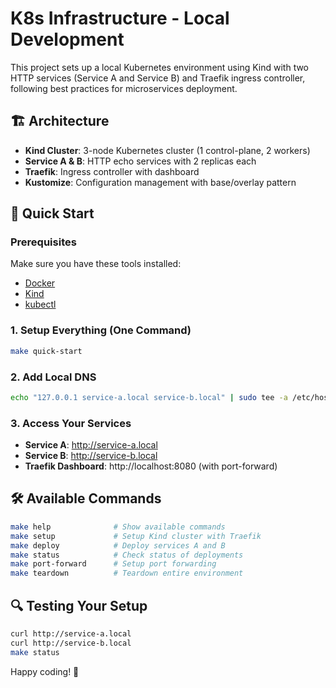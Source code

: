 # K8s Infrastructure - Local Development

This project sets up a local Kubernetes environment using Kind with two HTTP services (Service A and Service B) and Traefik ingress controller, following best practices for microservices deployment.

## 🏗️ Architecture

- **Kind Cluster**: 3-node Kubernetes cluster (1 control-plane, 2 workers)
- **Service A & B**: HTTP echo services with 2 replicas each
- **Traefik**: Ingress controller with dashboard
- **Kustomize**: Configuration management with base/overlay pattern

## 🚀 Quick Start

### Prerequisites

Make sure you have these tools installed:

- [Docker](https://docs.docker.com/get-docker/)
- [Kind](https://kind.sigs.k8s.io/docs/user/quick-start/#installation)
- [kubectl](https://kubernetes.io/docs/tasks/tools/)

### 1. Setup Everything (One Command)

```bash
make quick-start
```

### 2. Add Local DNS

```bash
echo "127.0.0.1 service-a.local service-b.local" | sudo tee -a /etc/hosts
```

### 3. Access Your Services

- **Service A**: http://service-a.local
- **Service B**: http://service-b.local
- **Traefik Dashboard**: http://localhost:8080 (with port-forward)

## 🛠️ Available Commands

```bash
make help              # Show available commands
make setup             # Setup Kind cluster with Traefik
make deploy            # Deploy services A and B
make status            # Check status of deployments
make port-forward      # Setup port forwarding
make teardown          # Teardown entire environment
```

## 🔍 Testing Your Setup

```bash
curl http://service-a.local
curl http://service-b.local
make status
```

Happy coding! 🎉
